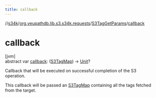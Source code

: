 ```yaml
---
title: callback
---
```

//[s34k](../../../index.html)/[org.veupathdb.lib.s3.s34k.requests](../index.html)/[S3TagGetParams](index.html)/[callback](callback.html)



# callback



[jvm]\
abstract var [callback](callback.html): ([S3TagMap](../../org.veupathdb.lib.s3.s34k.fields.tags/-s3-tag-map/index.html)) -&gt; [Unit](https://kotlinlang.org/api/latest/jvm/stdlib/kotlin/-unit/index.html)?



Callback that will be executed on successful completion of the S3 operation.



This callback will be passed an [S3TagMap](../../org.veupathdb.lib.s3.s34k.fields.tags/-s3-tag-map/index.html) containing all the tags fetched from the target.





